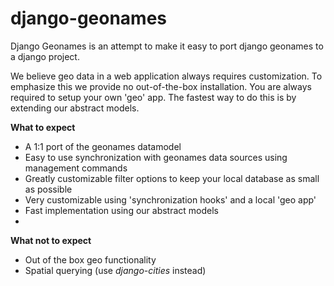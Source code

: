 # django-geonames

Django Geonames is an attempt to make it easy to port django geonames to a django project. 

We believe geo data in a web application always requires customization. To emphasize this we provide no out-of-the-box installation. You are always required to setup your own 'geo' app. The fastest way to do this is by extending our abstract models. 

__What to expect__

* A 1:1 port of the geonames datamodel 
* Easy to use synchronization with geonames data sources using management commands
* Greatly customizable filter options to keep your local database as small as possible
* Very customizable using 'synchronization hooks' and a local 'geo app' 
* Fast implementation using our abstract models
* 

__What not to expect__

* Out of the box geo functionality
* Spatial querying (use *django-cities* instead)
